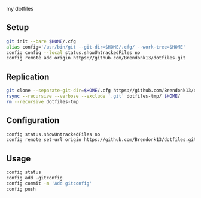 my dotfiles

## Setup
```sh
git init --bare $HOME/.cfg
alias config='/usr/bin/git --git-dir=$HOME/.cfg/ --work-tree=$HOME'
config config --local status.showUntrackedFiles no
config remote add origin https://github.com/Brendonk13/dotfiles.git
```

## Replication
```sh
git clone --separate-git-dir=$HOME/.cfg https://github.com/Brendonk13/dotfiles.git dotfiles-tmp
rsync --recursive --verbose --exclude '.git' dotfiles-tmp/ $HOME/
rm --recursive dotfiles-tmp
```

## Configuration
```sh
config status.showUntrackedFiles no
config remote set-url origin https://github.com/Brendonk13/dotfiles.git
```

## Usage
```sh
config status
config add .gitconfig
config commit -m 'Add gitconfig'
config push
```

